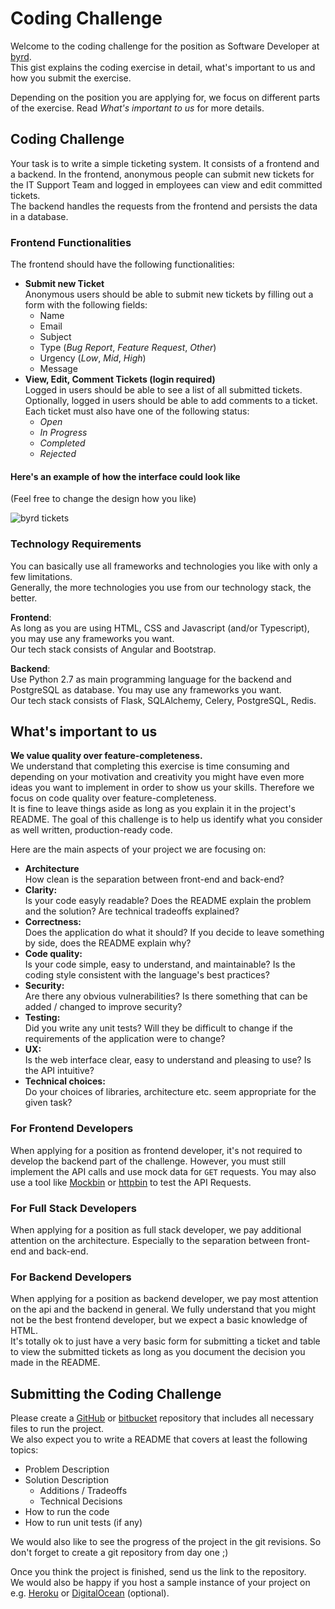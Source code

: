 Coding Challenge
================

Welcome to the coding challenge for the position as Software Developer at [byrd](https://getbyrd.com).  
This gist explains the coding exercise in detail, what's important to us and how you submit the exercise.  

Depending on the position you are applying for, we focus on different parts of the exercise. Read _What's important to us_ for more details.






Coding Challenge
----------------
Your task is to write a simple ticketing system. It consists of a frontend and a backend.
In the frontend, anonymous people can submit new tickets for the IT Support Team and logged in employees can view and edit committed tickets.  
The backend handles the requests from the frontend and persists the data in a database.

### Frontend Functionalities

The frontend should have the following functionalities:

- **Submit new Ticket**  
    Anonymous users should be able to submit new tickets by filling out a form with the following fields:  
    - Name
    - Email
    - Subject
    - Type (*Bug Report*, *Feature Request*, *Other*)
    - Urgency (*Low*, *Mid*, *High*)
    - Message
- **View, Edit, Comment Tickets (login required)**  
    Logged in users should be able to see a list of all submitted tickets.
    Optionally, logged in users should be able to add comments to a ticket.  
    Each ticket must also have one of the following status:  
    - *Open*
    - *In Progress*
    - *Completed*
    - *Rejected*
    

#### Here's an example of how the interface could look like
(Feel free to change the design how you like)

![byrd tickets](https://i.imgur.com/E1bgY13.png)  

### Technology Requirements

You can basically use all frameworks and technologies you like with only a few limitations.  
Generally, the more technologies you use from our technology stack, the better.

**Frontend**:  
As long as you are using HTML, CSS and Javascript (and/or Typescript), you may use any frameworks you want.  
Our tech stack consists of Angular and Bootstrap.

**Backend**:  
Use Python 2.7 as main programming language for the backend and PostgreSQL as database. You may use any frameworks you want.  
Our tech stack consists of Flask, SQLAlchemy, Celery, PostgreSQL, Redis.






What's important to us
----------------------

**We value quality over feature-completeness.**  
We understand that completing this exercise is time consuming and depending on your motivation and creativity you might have even more ideas you want to implement in order to show us your skills.
Therefore we focus on code quality over feature-completeness.  
It is fine to leave things aside as long as you explain it in the project's README.
The goal of this challenge is to help us identify what you consider as well written, production-ready code.


Here are the main aspects of your project we are focusing on:

- **Architecture**  
How clean is the separation between front-end and back-end?
- **Clarity:**  
Is your code easyly readable? Does the README explain the problem and the solution? Are technical tradeoffs explained?
- **Correctness:**  
Does the application do what it should? If you decide to leave something by side, does the README explain why?
- **Code quality:**  
Is your code simple, easy to understand, and maintainable? Is the coding style consistent with the language's best practices?
- **Security:**  
Are there any obvious vulnerabilities? Is there something that can be added / changed to improve security?
- **Testing:**  
Did you write any unit tests? Will they be difficult to change if the requirements of the application were to change?
- **UX:**  
Is the web interface clear, easy to understand and pleasing to use? Is the API intuitive?
- **Technical choices:**  
Do your choices of libraries, architecture etc. seem appropriate for the given task?


### For Frontend Developers

When applying for a position as frontend developer, it's not required to develop the backend part of the challenge.
However, you must still implement the API calls and use mock data for `GET` requests. You may also use a tool like [Mockbin](http://mockbin.org/) or [httpbin](https://httpbin.org/) to test the API Requests.


### For Full Stack Developers

When applying for a position as full stack developer, we pay additional attention on the architecture.
Especially to the separation between front-end and back-end.


### For Backend Developers

When applying for a position as backend developer, we pay most attention on the api and the backend in general.
We fully understand that you might not be the best frontend developer, but we expect a basic knowledge of HTML.  
It's totally ok to just have a very basic form for submitting a ticket and table to view the submitted tickets as long as you document the decision you made in the README.






Submitting the Coding Challenge
-------------------------------

Please create a [GitHub](https://github.com) or [bitbucket](https://bitbucket.com) repository that includes all necessary files to run the project.  
We also expect you to write a README that covers at least the following topics:
- Problem Description
- Solution Description
    - Additions / Tradeoffs
    - Technical Decisions
- How to run the code
- How to run unit tests (if any)

We would also like to see the progress of the project in the git revisions. So don't forget to create a git repository from day one ;)

Once you think the project is finished, send us the link to the repository.  
We would also be happy if you host a sample instance of your project on e.g. [Heroku](https://heroku.com) or [DigitalOcean](https://digitalocean.com) (optional).
